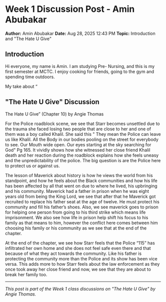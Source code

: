 # Week 1 Discussion Post - Amin Abubakar

**Author:** Amin Abubakar
**Date:** Aug 28, 2025 12:43 PM
**Topic:** Introduction and "The Hate U Give"

## Introduction

Hi everyone, my name is Amin. I am studying Pre- Nursing, and this is my first semester at MCTC. I enjoy cooking for friends, going to the gym and spending time outdoors.

My take about “

## "The Hate U Give" Discussion

The Hate U Give” (Chapter 10) by Angie Thomas

For the Police roadblock scene, we see that Starr becomes unsettled due to the trauma she faced losing two people that are close to her and one of them was a boy called Khalil. She said this " They mean the Police can leave us like Khalil. All the Body in our bodies pooling on the street for everybody to see. Our Mouth wide open. Our eyes starting at the sky searching for God" Pg 165. It vividly shows how she witnessed her close friend Khalil death and her reaction during the roadblock explains how she feels uneasy and the unpredictability of the police. The big question is are the Police here to protect us or against us.

The lesson of Maverick about history is how he views the world from his standpoint, and how he feels about the Black communities and how his life has been affected by all that went on due to where he lived, his upbringing and his community. Maverick had a father in prison when he was eight years old from being the King Lord, we see that after that he Maverick got recruited to replace his father seat at the age of twelve. He must protect his community and fill his father’s shoes. Also, we see maverick goes to prison for helping one person from going to his third strike which means life imprisonment. We also see how life in prison help shift his focus to his family as that means to him, however the conflict here comes between him choosing his family or his community as we see that at the end of the chapter.

At the end of the chapter, we see how Starr feels that the Police “115” has infiltrated her own home and she does not feel safe even there and that because of what they act towards the community. Like his father is protecting the community more than the Police and its show has been vice versa. This adds more to how Starr feels about the law enforcement as they once took away her close friend and now, we see that they are about to break her family too.




---

*This post is part of the Week 1 class discussions on "The Hate U Give" by Angie Thomas.*
